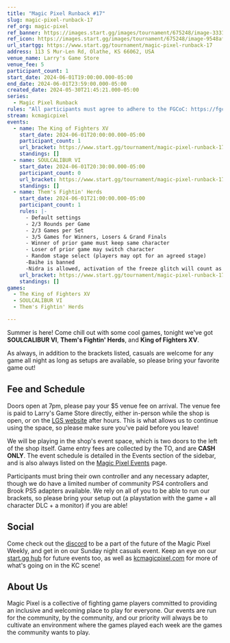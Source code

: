 ```yaml
---
title: "Magic Pixel Runback #17"
slug: magic-pixel-runback-17
ref_org: magic-pixel
ref_banner: https://images.start.gg/images/tournament/675248/image-333146e8cc02526f770126ec7c807f5c.png?ehk=fafsVxXCOt3dOn9a%2BwzwOCWIJY5B%2FO2W3as5DKTZlrc%3D&ehkOptimized=AQixTlWKI4ZXojDbsi76YgV8PtaoWZzeScFvgdGXp%2BA%3D
ref_icon: https://images.start.gg/images/tournament/675248/image-9548af7bc8e3a7d1a3ccd41b2f318ac8.png?ehk=YojPTYHy7MOHxR2nmtSupEmcgd8uiN8PtqBFYsLZV%2BU%3D&ehkOptimized=RjFyfkwcZbEX7RYaNgMuxVc8WnFmIH4LKVTPr%2Ft1Yc0%3D
url_startgg: https://www.start.gg/tournament/magic-pixel-runback-17
address: 113 S Mur-Len Rd, Olathe, KS 66062, USA
venue_name: Larry's Game Store
venue_fee: 5
participant_count: 1
start_date: 2024-06-01T19:00:00.000-05:00
end_date: 2024-06-01T23:59:00.000-05:00
created_date: 2024-05-30T21:45:21.000-05:00
series:
  - Magic Pixel Runback
rules: "All participants must agree to adhere to the FGCoC: https://fgcoc.com/"
stream: kcmagicpixel
events:
  - name: The King of Fighters XV
    start_date: 2024-06-01T20:00:00.000-05:00
    participant_count: 1
    url_bracket: https://www.start.gg/tournament/magic-pixel-runback-17/events/king-of-fighters-xv/brackets/1676329/2496140
    standings: []
  - name: SOULCALIBUR VI
    start_date: 2024-06-01T20:30:00.000-05:00
    participant_count: 0
    url_bracket: https://www.start.gg/tournament/magic-pixel-runback-17/events/soulcalibur-vi/brackets/1676316/2496127
    standings: []
  - name: Them's Fightin' Herds
    start_date: 2024-06-01T21:00:00.000-05:00
    participant_count: 1
    rules: |-
      - Default settings
      - 2/3 Rounds per Game
      - 2/3 Games per Set
      - 3/5 Games for Winners, Losers & Grand Finals
      - Winner of prior game must keep same character
      - Loser of prior game may switch character
      - Random stage select (players may opt for an agreed stage)
      -Baihe is banned
      -Nidra is allowed, activation of the freeze glitch will count as a loss
    url_bracket: https://www.start.gg/tournament/magic-pixel-runback-17/events/them-s-fightin-herds/brackets/1676317/2496128
    standings: []
games:
  - The King of Fighters XV
  - SOULCALIBUR VI
  - Them's Fightin' Herds

---
```


Summer is here! Come chill out with some cool games, tonight we've got **SOULCALIBUR VI**, **Them's Fightin' Herds**, and **King of Fighters XV**.

As always, in addition to the brackets listed, casuals are welcome for any game all night as long as setups are available, so please bring your favorite game out! 

## Fee and Schedule

Doors open at 7pm, please pay your $5 venue fee on arrival. The venue fee is paid to Larry's Game Store directly, either in-person while the shop is open, or on the [LGS website](https://www.larrysgamestore.com/products/kc-magic-pixel-5) after hours. This is what allows us to continue using the space, so please make sure you've paid before you leave!

We will be playing in the shop's event space, which is two doors to the left of the shop itself. Game entry fees are collected by the TO, and are **CASH ONLY**. The event schedule is detailed in the Events section of the sidebar, and is also always listed on the [Magic Pixel Events](https://kcmagicpixel.com/events/) page.

Participants must bring their own controller and any necessary adapter, though we do have a limited number of community PS4 controllers and Brook PS5 adapters available. We rely on all of you to be able to run our brackets, so please bring your setup out (a playstation with the game + all character DLC + a monitor) if you are able!  

## Social

Come check out the [discord](https://discord.gg/jkmn6CVrrQ) to be a part of the future of the Magic Pixel Weekly, and get in on our Sunday night casuals event. Keep an eye on our [start.gg hub](https://www.start.gg/hub/magic-pixel) for future events too, as well as [kcmagicpixel.com](https://kcmagicpixel.com) for more of what's going on in the KC scene!

## About Us

Magic Pixel is a collective of fighting game players committed to providing an inclusive and welcoming place to play for everyone. Our events are run for the community, by the community, and our priority will always be to cultivate an environment where the games played each week are the games the community wants to play.
  